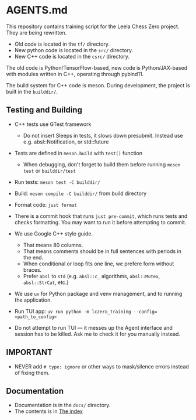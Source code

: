 # AGENTS.md

This repository contains training script for the Leela Chess Zero project.
They are being rewritten.

* Old code is located in the `tf/` directory.
* New python code is located in the `src/` directory.
* New C++ code is located in the `csrc/` directory.

The old code is Python/TensorFlow-based, new code is Python/JAX-based with
modules written in C++, operating through pybind11.

The build system for C++ code is meson. During development, the project is built
in the `builddir/`.

## Testing and Building

* C++ tests use GTest framework
  * Do not insert Sleeps in tests, it slows down presubmit. Instead use e.g.
    absl::Notification, or std::future
* Tests are defined in `meson.build` with `test()` function
  * When debugging, don't forget to build them before running `meson test` or
    `builddir/test`
* Run tests: `meson test -C builddir/`
* Build: `meson compile -C builddir/` from build directory
* Format code: `just format`
* There is a commit hook that runs `just pre-commit`, which runs tests and
  checks formatting. You may want to run it before attempting to commit.
* We use Google C++ style guide.
  * That means 80 columns.
  * That means comments should be in full sentences with periods in the end.
  * When conditional or loop fits one line, we prefere form without braces.
  * Prefer `absl` to `std` (e.g. `absl::c_` algorithms, `absl::Mutex`,
    `absl::StrCat`, etc.)
* We use `uv` for Python package and venv management, and to running the
  application.
* Run TUI app: `uv run python -m lczero_training --config=<path_to_config>`

* Do not attempt to run TUI — it messes up the Agent interface and session has
  to be killed. Ask me to check it for you manually instead.

## IMPORTANT

* NEVER add `# type: ignore` or other ways to mask/silence errors instead of
  fixing them.

## Documentation

* Documentation is in the `docs/` directory.
* The contents is in [The index](docs/index.md)
